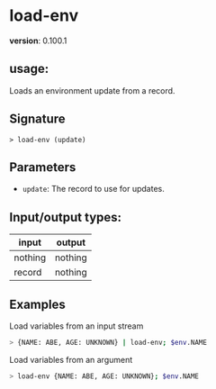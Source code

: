 # load-env

**version**: 0.100.1

## **usage**:

Loads an environment update from a record.

## Signature

`> load-env (update)`

## Parameters

- `update`: The record to use for updates.

## Input/output types:

| input   | output  |
| ------- | ------- |
| nothing | nothing |
| record  | nothing |

## Examples

Load variables from an input stream

```bash
> {NAME: ABE, AGE: UNKNOWN} | load-env; $env.NAME
```

Load variables from an argument

```bash
> load-env {NAME: ABE, AGE: UNKNOWN}; $env.NAME
```
